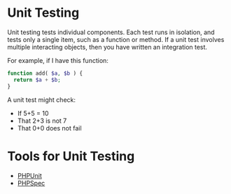 # Unit Testing

Unit testing tests individual components. Each test runs in isolation, and tests only a single item, such as a function or method. If a unit test involves multiple interacting objects, then you have written an integration test.

For example, if I have this function:

```php
function add( $a, $b ) {
  return $a + $b;
}
```

A unit test might check:

 - If 5+5 = 10
 - That 2+3 is not 7
 - That 0+0 does not fail

# Tools for Unit Testing

 - [PHPUnit](https://phpunit.de/)
 - [PHPSpec](http://phpspec.net/)
